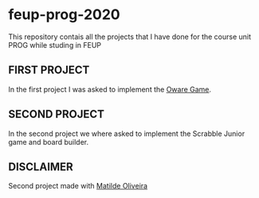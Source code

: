 # feup-prog-2020
This repository contais all the projects that I have done for the course unit PROG while studing in FEUP

## FIRST PROJECT
In the first project I was asked to implement the [Oware Game](https://en.wikipedia.org/wiki/Oware).

## SECOND PROJECT
In the second project we where asked to implement the Scrabble Junior game and board builder.


## DISCLAIMER
Second project made with [Matilde Oliveira](https://github.com/maildejoliveir "maildejoliveira")
